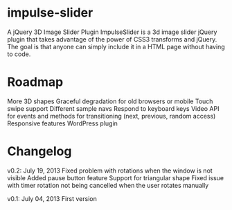 impulse-slider
==============

A jQuery 3D Image Slider Plugin
ImpulseSlider is a 3d image slider  jQuery plugin that takes advantage of the power of CSS3 transforms and jQuery. The goal is that anyone can simply include it in a HTML page without having to code.

Roadmap
==============
More 3D shapes
Graceful degradation for old browsers or mobile
Touch swipe support
Different sample navs
Respond to keyboard keys
Video
API for events and methods for transitioning (next, previous, random access)
Responsive features
WordPress plugin


Changelog
==============
v0.2: July 19, 2013
Fixed problem with rotations when the window is not visible
Added pause button feature
Support for triangular shape
Fixed issue with timer rotation not being cancelled when the user rotates manually

v0.1: July 04, 2013
First version
